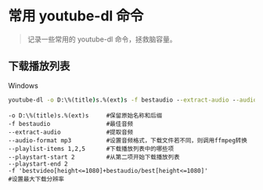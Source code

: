 # 常用 youtube-dl 命令


> 记录一些常用的 youtube-dl 命令，拯救脑容量。

<!--more-->

## 下载播放列表

Windows

```cmd
youtube-dl -o D:\%(title)s.%(ext)s -f bestaudio --extract-audio --audio-format mp3 --audio-quality 0 https://www.youtube.com/playlist?list=xxxxxxxxxxxx 

```

```
-o D:\%(title)s.%(ext)s     #保留原始名称和后缀
-f bestaudio                #最佳音频
--extract-audio             #提取音频
--audio-format mp3          #设置音频格式，下载文件若不同，则调用ffmpeg转换
--playlist-items 1,2,5      #下载播放列表中的哪些项
--playstart-start 2         #从第二项开始下载播放列表
--playstart-end 2
-f 'bestvideo[height<=1080]+bestaudio/best[height<=1080]'             #设置最大下载分辨率
```
